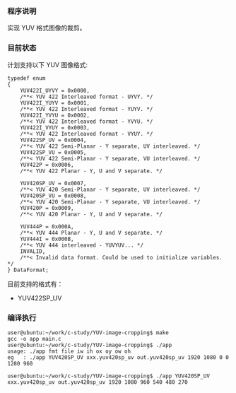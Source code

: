 ### 程序说明

实现 YUV 格式图像的裁剪。

### 目前状态

计划支持以下 YUV 图像格式:

    typedef enum
    {
        YUV422I_UYVY = 0x0000,
        /**< YUV 422 Interleaved format - UYVY. */
        YUV422I_YUYV = 0x0001,
        /**< YUV 422 Interleaved format - YUYV. */
        YUV422I_YVYU = 0x0002,
        /**< YUV 422 Interleaved format - YVYU. */
        YUV422I_VYUY = 0x0003,
        /**< YUV 422 Interleaved format - VYUY. */
        YUV422SP_UV = 0x0004,
        /**< YUV 422 Semi-Planar - Y separate, UV interleaved. */
        YUV422SP_VU = 0x0005,
        /**< YUV 422 Semi-Planar - Y separate, VU interleaved. */
        YUV422P = 0x0006,
        /**< YUV 422 Planar - Y, U and V separate. */

        YUV420SP_UV = 0x0007,
        /**< YUV 420 Semi-Planar - Y separate, UV interleaved. */
        YUV420SP_VU = 0x0008,
        /**< YUV 420 Semi-Planar - Y separate, VU interleaved. */
        YUV420P = 0x0009,
        /**< YUV 420 Planar - Y, U and V separate. */

        YUV444P = 0x000A,
        /**< YUV 444 Planar - Y, U and V separate. */
        YUV444I = 0x000B,
        /**< YUV 444 interleaved - YUVYUV... */
        INVALID,
        /**< Invalid data format. Could be used to initialize variables. */
    } DataFormat;

目前支持的格式有：

- YUV422SP_UV

### 编译执行

    user@ubuntu:~/work/c-study/YUV-image-cropping$ make
    gcc -o app main.c
    user@ubuntu:~/work/c-study/YUV-image-cropping$ ./app 
    usage: ./app fmt file iw ih ox oy ow oh
    eg   : ./app YUV420SP_UV xxx.yuv420sp_uv out.yuv420sp_uv 1920 1080 0 0 1280 960
    
    user@ubuntu:~/work/c-study/YUV-image-cropping$ ./app YUV420SP_UV xxx.yuv420sp_uv out.yuv420sp_uv 1920 1080 960 540 480 270
